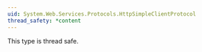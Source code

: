 ```yaml
---
uid: System.Web.Services.Protocols.HttpSimpleClientProtocol
thread_safety: *content
---
```


This type is thread safe.


